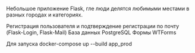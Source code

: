 Небольшое приложение Flask, гле люди делятся любимыми местами в разных городах и категориях.

Регистрация пользователя и подтверждение регистрации по почту (Flask-Login, Flask-Mail)
База данных PostgreSQL 
Формы WTForms

Для запуска docker-compose up --build app_prod
